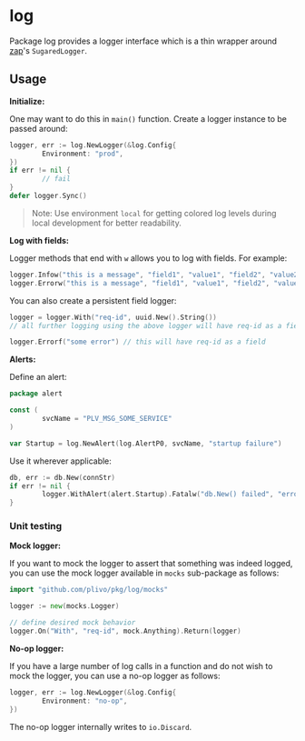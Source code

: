 # log

Package log provides a logger interface which is a thin wrapper around
[zap](https://github.com/uber-go/zap)'s `SugaredLogger`.

## Usage

**Initialize:**

One may want to do this in `main()` function.
Create a logger instance to be passed around:

```go
logger, err := log.NewLogger(&log.Config{
        Environment: "prod",
})
if err != nil {
        // fail
}
defer logger.Sync()
```

> Note: Use environment `local` for getting colored log levels during local development for better readability.

**Log with fields:**

Logger methods that end with `w` allows you to log with fields. For example:

```go
logger.Infow("this is a message", "field1", "value1", "field2", "value2")
logger.Errorw("this is a message", "field1", "value1", "field2", "value2")
```

You can also create a persistent field logger:

```go
logger = logger.With("req-id", uuid.New().String())
// all further logging using the above logger will have req-id as a field

logger.Errorf("some error") // this will have req-id as a field
```

**Alerts:**

Define an alert:

```go
package alert

const (
        svcName = "PLV_MSG_SOME_SERVICE"
)

var Startup = log.NewAlert(log.AlertP0, svcName, "startup failure")
```

Use it wherever applicable:

```go
db, err := db.New(connStr)
if err != nil {
        logger.WithAlert(alert.Startup).Fatalw("db.New() failed", "error", err.Error())
}
```

### Unit testing

**Mock logger:**

If you want to mock the logger to assert that something was indeed logged, you
can use the mock logger available in `mocks` sub-package as follows:

```go
import "github.com/plivo/pkg/log/mocks"

logger := new(mocks.Logger)

// define desired mock behavior
logger.On("With", "req-id", mock.Anything).Return(logger)
```

**No-op logger:**

If you have a large number of log calls in a function and do not wish to mock
the logger, you can use a no-op logger as follows:

```go
logger, err := log.NewLogger(&log.Config{
        Environment: "no-op",
})
```

The no-op logger internally writes to `io.Discard`.
